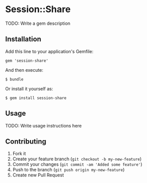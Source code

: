 # Session::Share

TODO: Write a gem description

## Installation

Add this line to your application's Gemfile:

    gem 'session-share'

And then execute:

    $ bundle

Or install it yourself as:

    $ gem install session-share

## Usage

TODO: Write usage instructions here

## Contributing

1. Fork it
2. Create your feature branch (`git checkout -b my-new-feature`)
3. Commit your changes (`git commit -am 'Added some feature'`)
4. Push to the branch (`git push origin my-new-feature`)
5. Create new Pull Request
